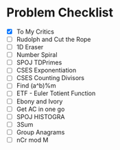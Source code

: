 # Problem Checklist

- [x] To My Critics
- [ ] Rudolph and Cut the Rope
- [ ] 1D Eraser
- [ ] Number Spiral
- [ ] SPOJ TDPrimes
- [ ] CSES Exponentiation
- [ ] CSES Counting Divisors
- [ ] Find (a^b)%m
- [ ] ETF - Euler Totient Function
- [ ] Ebony and Ivory
- [ ] Get AC in one go
- [ ] SPOJ HISTOGRA
- [ ] 3Sum
- [ ] Group Anagrams
- [ ] nCr mod M

